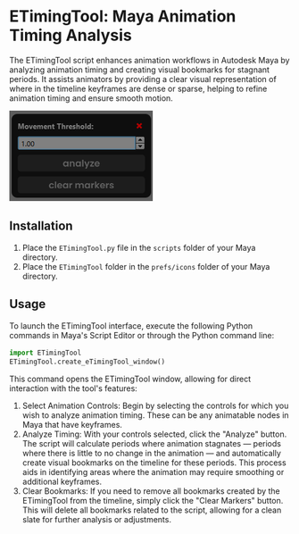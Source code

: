 # ETimingTool: Maya Animation Timing Analysis

The ETimingTool script enhances animation workflows in Autodesk Maya by analyzing animation timing and creating visual bookmarks for stagnant periods. It assists animators by providing a clear visual representation of where in the timeline keyframes are dense or sparse, helping to refine animation timing and ensure smooth motion.

![EFramesCount Window](ETimingTool.png)

## Installation

1. Place the `ETimingTool.py` file in the `scripts` folder of your Maya directory.
2. Place the `ETimingTool` folder in the `prefs/icons` folder of your Maya directory.

## Usage

To launch the ETimingTool interface, execute the following Python commands in Maya's Script Editor or through the Python command line:

```python
import ETimingTool
ETimingTool.create_eTimingTool_window()
```

This command opens the ETimingTool window, allowing for direct interaction with the tool's features:

1. Select Animation Controls: Begin by selecting the controls for which you wish to analyze animation timing. These can be any animatable nodes in Maya that have keyframes.
2. Analyze Timing: With your controls selected, click the "Analyze" button. The script will calculate periods where animation stagnates — periods where there is little to no change in the animation — and automatically create visual bookmarks on the timeline for these periods. This process aids in identifying areas where the animation may require smoothing or additional keyframes.
3. Clear Bookmarks: If you need to remove all bookmarks created by the ETimingTool from the timeline, simply click the "Clear Markers" button. This will delete all bookmarks related to the script, allowing for a clean slate for further analysis or adjustments.
